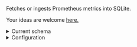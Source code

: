 Fetches or ingests Prometheus metrics into SQLite.

Your ideas are welcome [here.](https://github.com/ruslandoga/metri/issues/1)

<details>

<summary>Current schema</summary>

<br>

```sql
CREATE TABLE samples(name TEXT, labels JSON, timestamp INTEGER, value REAL);
```

```sql
select * from samples limit 4;
```

```
┌─────────────────────┬────────────────────────────────┬───────────────┬────────┐
│        name         │             labels             │   timestamp   │ value  │
├─────────────────────┼────────────────────────────────┼───────────────┼────────┤
│ http_requests_total │ {"code":"200","method":"post"} │ 1641038400000 │ 1027.0 │
│ http_requests_total │ {"code":"400","method":"post"} │ 1641038400000 │ 3.0    │
│ http_requests_total │ {"code":"200","method":"post"} │ 1641060000000 │ 2143.0 │
│ http_requests_total │ {"code":"400","method":"post"} │ 1641060000000 │ 12.0   │
└─────────────────────┴────────────────────────────────┴───────────────┴────────┘
```

Example query:

```sql
select
  date(datetime(timestamp / 1000, 'unixepoch')) as date,
  avg(value) as avg
from samples
where
  name = 'http_requests_total' and
  json_extract(labels, '$.code') = '400'
group by 1;
```

```
┌────────────┬─────┐
│    date    │ avg │
├────────────┼─────┤
│ 2022-01-01 │ 7.5 │
└────────────┴─────┘
```

</details>

<details>

<summary>Configuration</summary>

<br>

All configuration happens via environment variables:

- `TARGETS` sets the URLs to scrape, separated by a comma
  
  ```console
  $ TARGETS=https://metri.fly.dev/metrics,http://localhost:4000/metrics
  ```
  
- `PORT` sets the port to listen on
  
  ```console
  $ PORT=4000
  ```
  
- `METRICS_PORT` (optional) sets the port to export metrics on
  
  ```console
  $ METRICS_PORT=4000
  ```
  
- `METRICS_PATH` (optional) sets the path to export metrics on

  ```console
  $ METRICS_PATH=/metrics
  ```
  
- `HOST` sets the hostname (used in links and origin checks)
  
  ```console
  $ HOST=localhost
  ```
  
- `DATABASE_PATH` sets the path to the SQLite database

  ```console
  $ DATABASE_PATH=/data/metrics.db
  ```
  
- `USERNAME` sets basic auth username

  ```console
  $ USERNAME=username
  ```

- `PASSWORD` sets basic auth password
  
  ```console
  $ PASSWORD=password
  ```
  
- `PHX_SECRET_KEY` sets Phoenix secret key

  ```console
  $ PHX_SECRET_KEY=$(openssl rand -base64 64 | tr -d '\n')
  ```

Example `docker run` command:

```
$ docker run \
  -ti --rm -v metri_data:/data -p 4000:4000 \
  -e $TARGETS -e $PORT -e $METRICS_PORT -e $METRICS_PATH -e $HOST -e $DATABASE_PATH -e $PHX_SECRET_KEY -e $USERNAME -e $PASSWORD \
  ghcr.io/ruslandoga/metri:master

$ curl -H 'accept: text/csv' -H 'Basic: ...' -http://localhost:4000/query -d 'select distinct name from samples'

$ curl -H 'accept: text/csv' -H 'Basic: ...' -http://localhost:4000/query -d 'select ' | youplot barplot
```

</details>
